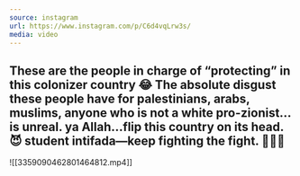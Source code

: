 ```yaml
---
source: instagram
url: https://www.instagram.com/p/C6d4vqLrw3s/
media: video
---
```


## These are the people in charge of “protecting” in this colonizer country 😂 The absolute disgust these people have for palestinians, arabs, muslims, anyone who is not a white pro-zionist…is unreal. ya Allah…flip this country on its head. 😈 student intifada—keep fighting the fight. 🔻✌🏼

![[3359090462801464812.mp4]]

